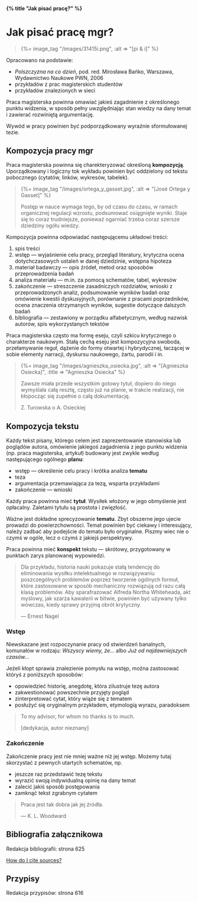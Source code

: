 #### {% title "Jak pisać pracę?" %}

# Jak pisać pracę mgr?

<blockquote>
{%= image_tag "/images/31415i.png", :alt => "[pi &amp; i]" %}
</blockquote>

Opracowano na podstawie:

*  *Polszczyzna na co dzień*, pod. red. Mirosława Bańko,
   Warszawa, Wydawnictwo Naukowe PWN, 2006
*  przykładów z prac magisterskich studentów
*  przykładów znalezionych w sieci

Praca magisterska powinna omawiać jakieś zagadnienie z określonego
punktu widzenia, w sposób pełny uwzględniając stan wiedzy na dany
temat i zawierać rozwiniętą argumentację.

Wywód w pracy powinien być podporządkowany wyraźnie sformułowanej
tezie.


## Kompozycja pracy mgr

Praca magisterska powinna się charekteryzować określoną
**kompozycją**. Uporządkowany i logiczny tok wykładu powinien
być oddzielony od tekstu pobocznego (cytatów, linków,
wykresów, tabelek).

<blockquote>
{%= image_tag "/images/ortega_y_gasset.jpg", :alt => "[José Ortega y Gasset]" %}
<p>
  Postęp w nauce wymaga tego, by od czasu do czasu,
  w ramach organicznej regulacji wzrostu, podsumować
  osiągnięte wyniki. Staje się to coraz trudniejsze,
  ponieważ ogarniać trzeba coraz szersze dziedziny
  ogółu wiedzy.
</p>
</blockquote>

Kompozycja powinna odpowiadać następującemu układowi treści:

1. spis treści
1. wstęp — wyjaśnienie celu pracy, przegląd literatury,
   krytyczna ocena dotychczasowych ustaleń w danej dziedzinie,
   wstępna hipoteza
1. materiał badawczy — opis źródeł, metod oraz sposobów
   przeprowadzenia badań
1. analiza materiału — m.in. za pomocą schematów, tabel, wykresów
1. zakończenie — streszczenie zasadniczych rozdziałów,
   wnioski z przeprowadzonych analiz, podsumowanie wyników
   badań oraz omówienie kwestii dyskusyjnych,
   porównanie z pracami poprzedników, ocena znaczenia
   otrzymanych wyników, sugestie dotyczące dalszych badań
1. bibliografia — zestawiony w porządku alfabetycznym,
   według nazwisk autorów, spis wykorzystanych tekstów

Praca magisterska często ma formę eseju, czyli szkicu krytycznego
o charakterze naukowym. Stałą cechą eseju jest kompozycyjna
swoboda, przełamywanie reguł, dążenie do formy otwartej
i hybrydycznej, łaczącej w sobie elementy narracji, dyskursu
naukowego, żartu, parodii i in.

<blockquote>
{%= image_tag "/images/agnieszka_osiecka.jpg", :alt => "[Agnieszka Osiecka]", :title => "Agnieszka Osiecka" %}
<p>
  Zawsze miała przede wszystkim gotowy tytuł,
  dopiero do niego wymyślała całą resztę,
  często już na planie, w trakcie realizacji,
  nie kłopocząc się zupełnie o całą dokumentację.
</p>
<p class="author">Z. Turowska o A. Osieckiej</p>
</blockquote>

<!-- Zofia Turowska, Agnieszki. Pejzaże z Agnieszką Osiecką, s. 92 -->

## Kompozycja tekstu

Każdy tekst pisany, którego celem jest zaprezentowanie
stanowiska lub poglądów autora, omówienie jakiegoś
zagadnienia z jego punktu widzenia (np.
praca magisterska, artykuł) budowany jest zwykle
według następującego ogólnego **planu**:

* wstęp — określenie celu pracy i krótka analiza **tematu**
* teza
* argumentacja przemawiająca za tezą, wsparta przykładami
* zakończenie — wnioski

Każdy praca powinna mieć **tytuł**. Wysiłek włożony w jego
obmyślenie jest opłacalny. Zaletami tytułu są prostota
i zwięzłość.

Ważne jest dokładne sprecyzowanie **tematu**.
Zbyt obszerne jego ujecie prowadzi do powierzchowności.
Temat powinien być ciekawy i interesujący, należy
zadbać aby podejście do tematu było oryginalne.
Piszmy wiec nie o czymś w ogóle, lecz o czymś
z jakiejś perspektywy.

Praca powinna mieć **konspekt** tekstu — skrótowy, przygotowany
w punktach zarys planowanej wypowiedzi.


<blockquote>
<p>
  Dla przykładu, historia nauki pokazuje stałą tendencję
  do eliminowania wysiłku intelektualnego w rozwiązywaniu
  poszczególnych problemów poprzez tworzenie ogólnych
  formuł, które zastosowane w sposób mechaniczny rozwiązują
  od razu całą klasą problemów. Aby sparafrazować
  Alfreda Northa Whiteheada, akt myślowy, jak szarża
  kawalerii w bitwie, powinien być używany tylko wówczas,
  kiedy sprawy przyjmą obrót krytyczny.
</p>
<p class="author">— Ernest Nagel</p>
</blockquote>

### Wstęp

Niewskazane jest rozpoczynanie pracy od stwierdzeń banalnych,
komunałów w rodzaju: *Wszyscy wiemy, że…* albo
*Już od najdawniejszych czasów…*

Jeżeli kłopt sprawia znalezienie pomysłu na wstęp, można
zastosować któryś z poniższych sposobów:

* opowiedzieć historię, anegdotę, która zilustruje tezę autora
* zakwestionować powszechnie przyjęty pogląd
* zinterpretować cytat, który wiąże się z tematem
* posłużyć się oryginalnym przykładem, etymologią wyrazu,
  paradoksem


<blockquote>
<p>
  To my advisor, for whom no thanks is to much.
</p>
<p class="author">[dedykacja, autor nieznany]</p>
</blockquote>

### Zakończenie

Zakończenie pracy jest nie mniej ważne niż jej wstęp.
Możemy tutaj skorzystać z pewnych utartych schematów, np.

* jeszcze raz przedstawić tezę tekstu
* wyrazić swoją indywidualną opinię na dany temat
* zalecić jakiś sposób postępowania
* zamknąć tekst zgrabnym cytatem


<blockquote>
<p>Praca jest tak dobra jak jej źródła.</p>
<p class="author">— K. L. Woodward</p>
</blockquote>


## Bibliografia załącznikowa

Redakcja bibliografii: strona 625

[How do I cite sources?](http://www.plagiarism.org/plag_article_how_do_i_cite_sources.html)


## Przypisy

Redakcja przypisów: strona 616
